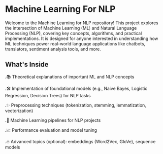 # Machine Learning For NLP

Welcome to the Machine Learning for NLP repository!
This project explores the intersection of Machine Learning (ML) and Natural Language Processing (NLP), covering key concepts, algorithms, and practical implementations. It is designed for anyone interested in understanding how ML techniques power real-world language applications like chatbots, translators, sentiment analysis tools, and more.

## What's Inside

.📚 Theoretical explanations of important ML and NLP concepts

.🛠️ Implementation of foundational models (e.g., Naive Bayes, Logistic Regression, Decision Trees) for NLP tasks

.✨ Preprocessing techniques (tokenization, stemming, lemmatization, vectorization)

.🧠 Machine Learning pipelines for NLP projects

.📈 Performance evaluation and model tuning

.🔥 Advanced topics (optional): embeddings (Word2Vec, GloVe), sequence models
 
